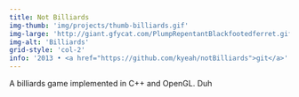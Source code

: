 ```yaml
---
title: Not Billiards
img-thumb: 'img/projects/thumb-billiards.gif'
img-large: 'http://giant.gfycat.com/PlumpRepentantBlackfootedferret.gif'
img-alt: 'Billiards'
grid-style: 'col-2'
info: '2013 • <a href="https://github.com/kyeah/notBilliards">git</a>'
---
```


A billiards game implemented in C++ and OpenGL. Duh